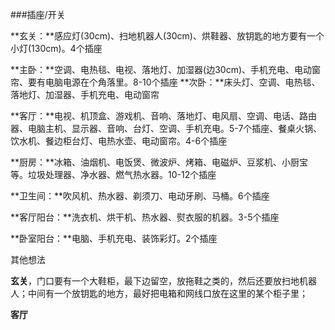 ###插座/开关

**玄关：**感应灯(30cm)、扫地机器人(30cm)、烘鞋器、放钥匙的地方要有一个小灯(130cm)。4个插座

**主卧：**空调、电热毯、电视、落地灯、加湿器(边30cm)、手机充电、电动窗帘、要有电脑电源在个角落里。8-10个插座
**次卧：**床头灯、空调、电热毯、落地灯、加湿器、手机充电、电动窗帘

**客厅：**电视、机顶盒、游戏机、音响、落地灯、电风扇、空调、电话、路由器、电脑主机、显示器、音响、台灯、空调、手机充电。5-7个插座、餐桌火锅、饮水机、餐边柜台灯、电热水壶、电动窗帘。4-6个插座

**厨房：**冰箱、油烟机、电饭煲、微波炉、烤箱、电磁炉、豆浆机、小厨宝等。垃圾处理器、净水器、燃气热水器。10-12个插座

**卫生间：**吹风机、热水器、剃须刀、电动牙刷、马桶。6个插座

**客厅阳台：**洗衣机、烘干机、热水器、熨衣服的机器。3-5个插座

**卧室阳台：**电脑、手机充电、装饰彩灯。2个插座



其他想法

**玄关**，门口要有一个大鞋柜，最下边留空，放拖鞋之类的，然后还要放扫地机器人；中间有一个放钥匙的地方，最好把电箱和网线口放在这里的某个柜子里；

**客厅**

